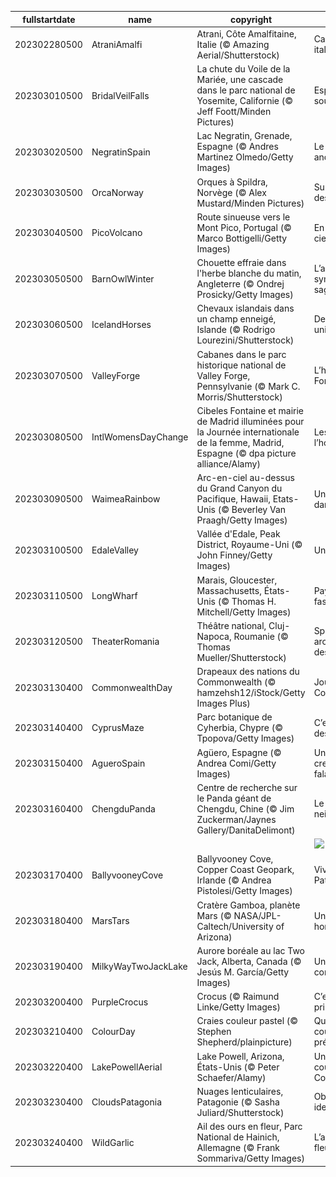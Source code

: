|fullstartdate|name|copyright|title|image|
|--|--|--|--|--|
202302280500|AtraniAmalfi|Atrani, Côte Amalfitaine, Italie (© Amazing Aerial/Shutterstock)|Carte postale italienne|![](/fr-CA/2023/03/202302280500AtraniAmalfi.jpg)|
202303010500|BridalVeilFalls|La chute du Voile de la Mariée, une cascade dans le parc national de Yosemite, Californie (© Jeff Foott/Minden Pictures)|Esprit du vent soufflant|![](/fr-CA/2023/03/202303010500BridalVeilFalls.jpg)|
202303020500|NegratinSpain|Lac Negratin, Grenade, Espagne (© Andres Martinez Olmedo/Getty Images)|Le Colorado andalou|![](/fr-CA/2023/03/202303020500NegratinSpain.jpg)|
202303030500|OrcaNorway|Orques à Spildra, Norvège (© Alex Mustard/Minden Pictures)|Superprédateurs des mers|![](/fr-CA/2023/03/202303030500OrcaNorway.jpg)|
202303040500|PicoVolcano|Route sinueuse vers le Mont Pico, Portugal (© Marco Bottigelli/Getty Images)|En route vers le ciel|![](/fr-CA/2023/03/202303040500PicoVolcano.jpg)|
202303050500|BarnOwlWinter|Chouette effraie dans l'herbe blanche du matin, Angleterre (© Ondrej Prosicky/Getty Images)|L’animal symbole de la sagesse|![](/fr-CA/2023/03/202303050500BarnOwlWinter.jpg)|
202303060500|IcelandHorses|Chevaux islandais dans un champ enneigé, Islande (© Rodrigo Lourezini/Shutterstock)|Des chevaux uniques|![](/fr-CA/2023/03/202303060500IcelandHorses.jpg)|
202303070500|ValleyForge|Cabanes dans le parc historique national de Valley Forge, Pennsylvanie (© Mark C. Morris/Shutterstock)|L’hiver à Valley Forge|![](/fr-CA/2023/03/202303070500ValleyForge.jpg)|
202303080500|IntlWomensDayChange|Cibeles Fontaine et mairie de Madrid illuminées pour la Journée internationale de la femme, Madrid, Espagne (© dpa picture alliance/Alamy)|Les Femmes à l’honneur|![](/fr-CA/2023/03/202303080500IntlWomensDayChange.jpg)|
202303090500|WaimeaRainbow|Arc-en-ciel au-dessus du Grand Canyon du Pacifique, Hawaii, Etats-Unis (© Beverley Van Praagh/Getty Images)|Un arc en ciel dans la brume|![](/fr-CA/2023/03/202303090500WaimeaRainbow.jpg)|
202303100500|EdaleValley|Vallée d'Edale, Peak District, Royaume-Uni (© John Finney/Getty Images)|Un puzzle géant|![](/fr-CA/2023/03/202303100500EdaleValley.jpg)|
202303110500|LongWharf|Marais, Gloucester, Massachusetts, États-Unis (© Thomas H. Mitchell/Getty Images)|Paysage salé fascinant|![](/fr-CA/2023/03/202303110500LongWharf.jpg)|
202303120500|TheaterRomania|Théâtre national, Cluj-Napoca, Roumanie (© Thomas Mueller/Shutterstock)|Splendeur architecturale des Balkans|![](/fr-CA/2023/03/202303120500TheaterRomania.jpg)|
202303130400|CommonwealthDay|Drapeaux des nations du Commonwealth (© hamzehsh12/iStock/Getty Images Plus)|Journée du Commonwealth|![](/fr-CA/2023/03/202303130400CommonwealthDay.jpg)|
202303140400|CyprusMaze|Parc botanique de Cyherbia, Chypre (© Tpopova/Getty Images)|C’est la journée des matheux !|![](/fr-CA/2023/03/202303140400CyprusMaze.jpg)|
202303150400|AgueroSpain|Agüero, Espagne (© Andrea Comi/Getty Images)|Un village au creux des falaises|![](/fr-CA/2023/03/202303150400AgueroSpain.jpg)|
202303160400|ChengduPanda|Centre de recherche sur le Panda géant de Chengdu, Chine (© Jim Zuckerman/Jaynes Gallery/DanitaDelimont)|Le panda des neiges!|![](/fr-CA/2023/03/202303160400ChengduPanda.jpg)|
||||![](/fr-CA/2023/03/.jpg)|
202303170400|BallyvooneyCove|Ballyvooney Cove, Copper Coast Geopark, Irlande (© Andrea Pistolesi/Getty Images)|Vive la Saint Patrick!|![](/fr-CA/2023/03/202303170400BallyvooneyCove.jpg)|
202303180400|MarsTars|Cratère Gamboa, planète Mars (© NASA/JPL-Caltech/University of Arizona)|Un paysage hors du monde|![](/fr-CA/2023/03/202303180400MarsTars.jpg)|
202303190400|MilkyWayTwoJackLake|Aurore boréale au lac Two Jack, Alberta, Canada (© Jesús M. García/Getty Images)|Un paysage de conte de fées|![](/fr-CA/2023/03/202303190400MilkyWayTwoJackLake.jpg)|
202303200400|PurpleCrocus|Crocus (© Raimund Linke/Getty Images)|C’est le printemps!|![](/fr-CA/2023/03/202303200400PurpleCrocus.jpg)|
202303210400|ColourDay|Craies couleur pastel (© Stephen Shepherd/plainpicture)|Quelle est votre couleur préférée?|![](/fr-CA/2023/03/202303210400ColourDay.jpg)|
202303220400|LakePowellAerial|Lake Powell, Arizona, États-Unis (© Peter Schaefer/Alamy)|Un lac aux couleurs su Colorado|![](/fr-CA/2023/03/202303220400LakePowellAerial.jpg)|
202303230400|CloudsPatagonia|Nuages lenticulaires, Patagonie (© Sasha Juliard/Shutterstock)|Objets volants identifiés|![](/fr-CA/2023/03/202303230400CloudsPatagonia.jpg)|
202303240400|WildGarlic|Ail des ours en fleur, Parc National de Hainich, Allemagne (© Frank Sommariva/Getty Images)|L’ail des ours fleurit|![](/fr-CA/2023/03/202303240400WildGarlic.jpg)|
